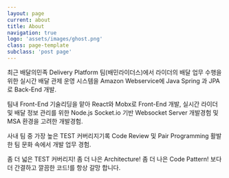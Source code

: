 ```yaml
---
layout: page
current: about
title: About
navigation: true
logo: 'assets/images/ghost.png'
class: page-template
subclass: 'post page'
---
```


 최근 배달의민족 Delivery Platform 팀(배민라이더스)에서 라이더의 배달 업무 수행을 위한 실시간 배달 관제 운영 시스템을 Amazon Webservice에 Java Spring 과 JPA 로 Back-End 개발.

팀내 Front-End 기술리딩을 맡아 React와 Mobx로 Front-End 개발, 실시간 라이더 및 배달 정보 관리를 위한 Node.js Socket.io 기반 Websocket Server 개발경험 및 MSA 환경을 고려한 개발경험.

사내 팀 중 가장 높은 TEST 커버리지기록 Code Review 및 Pair Programming 활발한 팀 문화 속에서 개발 업무 경험.

좀 더 넓은 TEST 커버리지! 좀 더 나은 Architecture! 좀 더 나은 Code Pattern! 보다 더 간결하고 깔끔한 코드!를 항상 갈망 합니다.
